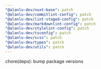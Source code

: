 ```yaml
---
"@alanlu-dev/nuxt-base": patch
"@alanlu-dev/commitlint-config": patch
"@alanlu-dev/lint-staged-config": patch
"@alanlu-dev/markdownlint-config": patch
"@alanlu-dev/stylelint-config": patch
"@alanlu-dev/tsconfig": patch
"@alanlu-dev/scss": patch
"@alanlu-dev/types": patch
"@alanlu-dev/utils": patch
---
```


chore(deps): bump package versions
